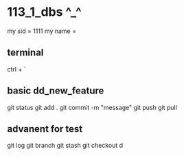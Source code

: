 # 113_1_dbs ^_^

my sid = 1111
my name =

## terminal

ctrl + `

## basic dd_new_feature

git status
git add .
git commit -m "message"
git push
git pull

## advanent for test

git log
git branch
git stash
git checkout
d
